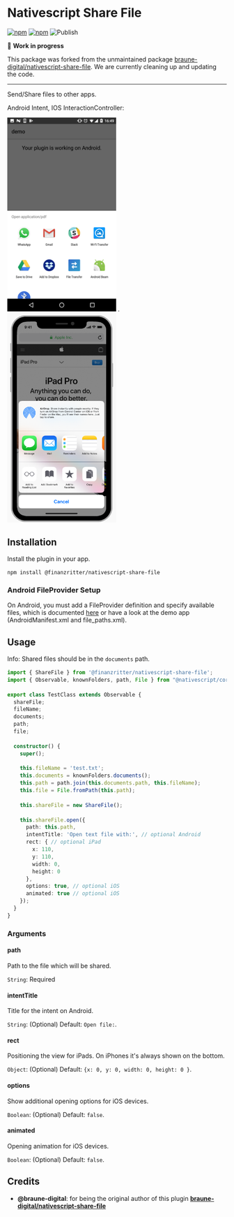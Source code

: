 # Nativescript Share File

[![npm](https://img.shields.io/npm/v/@finanzritter/nativescript-share-file.svg)](https://www.npmjs.com/package/@finanzritter/nativescript-share-file)
[![npm](https://img.shields.io/npm/dt/@finanzritter/nativescript-share-file.svg?label=npm%20downloads)](https://www.npmjs.com/package/@finanzritter/nativescript-share-file)
![Publish](https://github.com/FinanzRitter/nativescript-share-file/workflows/Publish/badge.svg?event=release)

:construction: **Work in progress**

This package was forked from the unmaintained package
[braune-digital/nativescript-share-file](https://github.com/braune-digital/nativescript-share-file).
We are currently cleaning up and updating the code.

---

Send/Share files to other apps.

Android Intent, IOS InteractionController:

<img src="https://github.com/FinanzRitter/nativescript-share-file/blob/master/preview/preview-android.png?raw=true" width="250"> .   <img src="https://github.com/FinanzRitter/nativescript-share-file/blob/master/preview/preview-ios.png?raw=true" width="250">



## Installation

Install the plugin in your app.

~~~
npm install @finanzritter/nativescript-share-file
~~~

### Android FileProvider Setup

On Android, you must add a FileProvider definition and specify available files, which is documented [here](https://developer.android.com/reference/androidx/core/content/FileProvider#ProviderDefinition) or have a look at the demo app (AndroidManifest.xml and file_paths.xml).

## Usage

Info: Shared files should be in the `documents` path.

```TypeScript
import { ShareFile } from '@finanzritter/nativescript-share-file';
import { Observable, knownFolders, path, File } from "@nativescript/core";

export class TestClass extends Observable {
  shareFile;
  fileName;
  documents;
  path;
  file;

  constructor() {
    super();

    this.fileName = 'test.txt';
    this.documents = knownFolders.documents();
    this.path = path.join(this.documents.path, this.fileName);
    this.file = File.fromPath(this.path);

    this.shareFile = new ShareFile();

    this.shareFile.open({
      path: this.path,
      intentTitle: 'Open text file with:', // optional Android
      rect: { // optional iPad
        x: 110,
        y: 110,
        width: 0,
        height: 0
      },
      options: true, // optional iOS
      animated: true // optional iOS
    });
  }
}
```

### Arguments

#### path
Path to the file which will be shared.


`String`: Required


#### intentTitle
Title for the intent on Android.

`String`: (Optional)
Default: `Open file:`.


#### rect
Positioning the view for iPads. On iPhones it's always shown on the bottom.

`Object`: (Optional)
Default: `{x: 0, y: 0, width: 0, height: 0 }`.

#### options
Show additional opening options for iOS devices.

`Boolean`: (Optional)
Default: `false`.

#### animated
Opening animation for iOS devices.

`Boolean`: (Optional)
Default: `false`.

## Credits

- **@braune-digital**: for being the original author of this plugin **[braune-digital/nativescript-share-file](https://github.com/braune-digital/nativescript-share-file)**